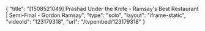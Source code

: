 {
    "title": "[1508521049] Prashad Under the Knife - Ramsay's Best Restaurant | Semi-Final - Gordon Ramsay",
    "type": "solo",
    "layout": "iframe-static",
    "videoId": "123179318",
    "url": "\/tvpembed\/123179318"
}